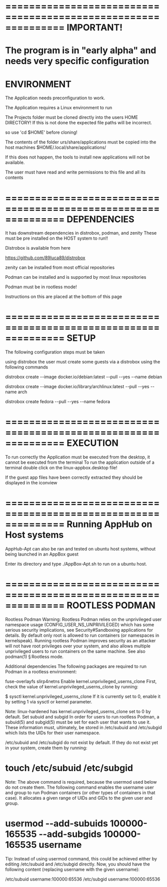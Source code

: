 

==============================================================
                                                    IMPORTANT!
==============================================================
The program is in "early alpha" and needs very specific configuration
==============================================================
ENVIRONMENT
==============================================================

The Application needs preconfiguration to work.

The Application requires a Linux environment to run

The Projects folder must be cloned directly into the users HOME DIRECTORY!
If this is not done the expected file paths will be incorrect.

so use 'cd $HOME' before cloning!

The contents of the folder urs/share/applications must be copied into the host machines
 $HOME/.local/share/applications/ 

If this does not happen, the tools to install new applications will not be available.

The user must have read and write permissions to this file and all its contents

==============================================================
                                                    DEPENDENCIES
==============================================================

It has downstream dependencies in distrobox, podman, and zenity
These must be pre installed on the HOST system to run!!

Distrobox is available from here

https://github.com/89luca89/distrobox

zenity can be installed from most official repositories

Podman can be installed and is supported by most linux repositories

Podman must be in rootless mode!

Instructions on this are placed at the bottom of this page


==============================================================
                                                               SETUP
==============================================================

The following configuration steps must be taken

using distrobox the user must create some guests via a distrobox using the following commands

distrobox create --image docker.io/debian:latest --pull --yes --name debian

distrobox create --image docker.io/library/archlinux:latest --pull --yes --name arch

distrobox create fedora --pull --yes --name fedora

==============================================================
                                                           EXECUTION
==============================================================





To run correctly the Application must be executed from the desktop, it cannot be executed from the terminal
To run the application outside of a terminal double click on the linux-appbox.desktop file!

If the guest app files have been correctly extracted they should be displayed in the iconview

==============================================================
                                                Running AppHub on Host systems
==============================================================

AppHub-Apt can also be ran and tested on ubuntu host systems, without being launched in an AppBox guest

Enter its directory and type ./AppBox-Apt.sh to run on a ubuntu host.




==============================================================
                                                          ROOTLESS PODMAN
==============================================================
Rootless Podman
Warning: Rootless Podman relies on the unprivileged user namespace usage (CONFIG_USER_NS_UNPRIVILEGED) which has some serious security implications, see Security#Sandboxing applications for details.
By default only root is allowed to run containers (or namespaces in kernelspeak). Running rootless Podman improves security as an attacker will not have root privileges over your system, and also allows multiple unprivileged users to run containers on the same machine. See also podman(1) § Rootless mode.

Additional dependencies
The following packages are required to run Podman in a rootless environment:

fuse-overlayfs
slirp4netns
Enable kernel.unprivileged_userns_clone
First, check the value of kernel.unprivileged_userns_clone by running:

$ sysctl kernel.unprivileged_userns_clone
If it is currently set to 0, enable it by setting 1 via sysctl or kernel parameter.

Note: linux-hardened has kernel.unprivileged_userns_clone set to 0 by default.
Set subuid and subgid
In order for users to run rootless Podman, a subuid(5) and subgid(5) must be set for each user that wants to use it. These information must, ultimately, be stored in /etc/subuid and /etc/subgid which lists the UIDs for their user namespace.

/etc/subuid and /etc/subgid do not exist by default. If they do not exist yet in your system, create them by running:

# touch /etc/subuid /etc/subgid
Note: The above command is required, because the usermod used below do not create them.
The following command enables the username user and group to run Podman containers (or other types of containers in that case). It allocates a given range of UIDs and GIDs to the given user and group.

# usermod --add-subuids 100000-165535 --add-subgids 100000-165535 username
Tip: Instead of using usermod command, this could be achieved either by editing /etc/subuid and /etc/subgid directly.
Now, you should have the following content (replacing username with the given username):

/etc/subuid
username:100000:65536
/etc/subgid
username:100000:65536


